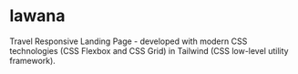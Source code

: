 # lawana
Travel Responsive Landing Page - developed with modern CSS technologies (CSS Flexbox and CSS Grid) in Tailwind (CSS low-level utility framework).

